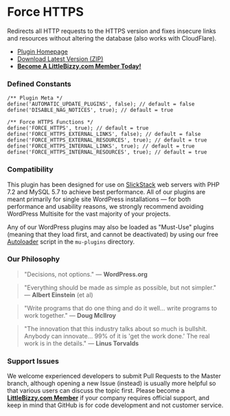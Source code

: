 # Force HTTPS

Redirects all HTTP requests to the HTTPS version and fixes insecure links and resources without altering the database (also works with CloudFlare).

* [Plugin Homepage](https://www.littlebizzy.com/plugins/force-https)
* [Download Latest Version (ZIP)](https://github.com/littlebizzy/force-https/archive/1.4.1.zip)
* [**Become A LittleBizzy.com Member Today!**](https://www.littlebizzy.com/members)

### Defined Constants

    /** Plugin Meta */
    define('AUTOMATIC_UPDATE_PLUGINS', false); // default = false
    define('DISABLE_NAG_NOTICES', true); // default = true
    
    /** Force HTTPS Functions */
    define('FORCE_HTTPS', true); // default = true
    define('FORCE_HTTPS_EXTERNAL_LINKS', false); // default = false
    define('FORCE_HTTPS_EXTERNAL_RESOURCES', true); // default = true
    define('FORCE_HTTPS_INTERNAL_LINKS', true); // default = true
    define('FORCE_HTTPS_INTERNAL_RESOURCES', true); // default = true

### Compatibility

This plugin has been designed for use on [SlickStack](https://slickstack.io) web servers with PHP 7.2 and MySQL 5.7 to achieve best performance. All of our plugins are meant primarily for single site WordPress installations — for both performance and usability reasons, we strongly recommend avoiding WordPress Multisite for the vast majority of your projects.

Any of our WordPress plugins may also be loaded as "Must-Use" plugins (meaning that they load first, and cannot be deactivated) by using our free [Autoloader](https://www.littlebizzy.com/plugins/autoloader) script in the `mu-plugins` directory.

### Our Philosophy

> "Decisions, not options." — **WordPress.org**

> "Everything should be made as simple as possible, but not simpler." — **Albert Einstein** (et al)

> "Write programs that do one thing and do it well... write programs to work together." — **Doug McIlroy**

> "The innovation that this industry talks about so much is bullshit. Anybody can innovate... 99% of it is 'get the work done.' The real work is in the details." — **Linus Torvalds**

### Support Issues

We welcome experienced developers to submit Pull Requests to the Master branch, although opening a new Issue (instead) is usually more helpful so that various users can discuss the topic first. Please become a [**LittleBizzy.com Member**](https://www.littlebizzy.com/members) if your company requires official support, and keep in mind that GitHub is for code development and not customer service.
